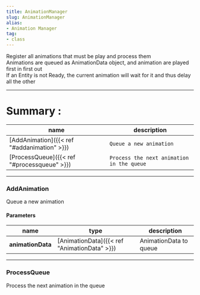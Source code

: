 ```yaml
---
title: AnimationManager
slug: AnimationManager
alias: 
- Animation Manager
tag: 
- class
---
```

Register all animations that must be play and process them\
Animations are queued as AnimationData object, and animation are played first in first out\
If an Entity is not Ready, the current animation will wait for it and thus delay all the other

---
# Summary :
name|description
----|----
[AddAnimation]({{< ref "#addanimation" >}}) | `Queue a new animation`
[ProcessQueue]({{< ref "#processqueue" >}}) | `Process the next animation in the queue`

---
### AddAnimation
Queue a new animation

#### Parameters
name|type|description
-----|-----|-----
**animationData**|[AnimationData]({{< ref "AnimationData" >}})|AnimationData to queue

---
### ProcessQueue
Process the next animation in the queue
